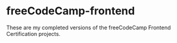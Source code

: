 # freeCodeCamp-frontend
These are my completed versions of the freeCodeCamp Frontend Certification projects.
